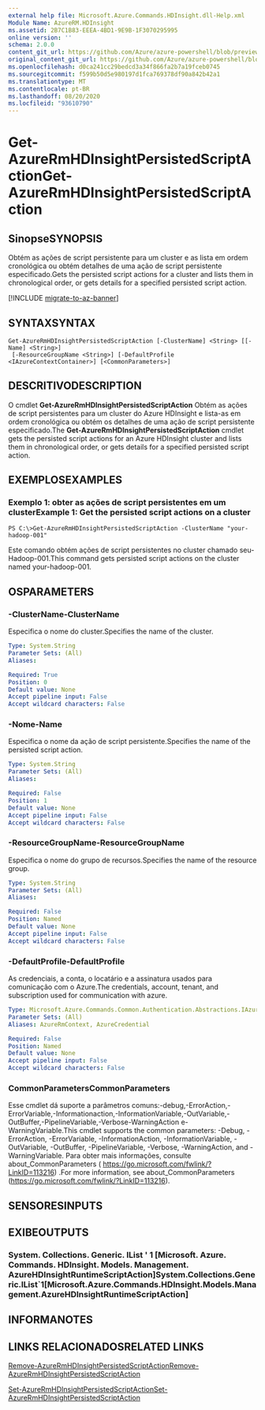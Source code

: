 ```yaml
---
external help file: Microsoft.Azure.Commands.HDInsight.dll-Help.xml
Module Name: AzureRM.HDInsight
ms.assetid: 2B7C1B83-EEEA-4BD1-9E9B-1F3070295995
online version: ''
schema: 2.0.0
content_git_url: https://github.com/Azure/azure-powershell/blob/preview/src/ResourceManager/HDInsight/Commands.HDInsight/help/Get-AzureRmHDInsightPersistedScriptAction.md
original_content_git_url: https://github.com/Azure/azure-powershell/blob/preview/src/ResourceManager/HDInsight/Commands.HDInsight/help/Get-AzureRmHDInsightPersistedScriptAction.md
ms.openlocfilehash: d0ca241cc29bedcd3a34f866fa2b7a19fceb0745
ms.sourcegitcommit: f599b50d5e980197d1fca769378df90a842b42a1
ms.translationtype: MT
ms.contentlocale: pt-BR
ms.lasthandoff: 08/20/2020
ms.locfileid: "93610790"
---
```

# <span data-ttu-id="a6b33-101">Get-AzureRmHDInsightPersistedScriptAction</span><span class="sxs-lookup"><span data-stu-id="a6b33-101">Get-AzureRmHDInsightPersistedScriptAction</span></span>

## <span data-ttu-id="a6b33-102">Sinopse</span><span class="sxs-lookup"><span data-stu-id="a6b33-102">SYNOPSIS</span></span>
<span data-ttu-id="a6b33-103">Obtém as ações de script persistente para um cluster e as lista em ordem cronológica ou obtém detalhes de uma ação de script persistente especificado.</span><span class="sxs-lookup"><span data-stu-id="a6b33-103">Gets the persisted script actions for a cluster and lists them in chronological order, or gets details for a specified persisted script action.</span></span>

[!INCLUDE [migrate-to-az-banner](../../includes/migrate-to-az-banner.md)]

## <span data-ttu-id="a6b33-104">SYNTAX</span><span class="sxs-lookup"><span data-stu-id="a6b33-104">SYNTAX</span></span>

```
Get-AzureRmHDInsightPersistedScriptAction [-ClusterName] <String> [[-Name] <String>]
 [-ResourceGroupName <String>] [-DefaultProfile <IAzureContextContainer>] [<CommonParameters>]
```

## <span data-ttu-id="a6b33-105">DESCRITIVO</span><span class="sxs-lookup"><span data-stu-id="a6b33-105">DESCRIPTION</span></span>
<span data-ttu-id="a6b33-106">O cmdlet **Get-AzureRmHDInsightPersistedScriptAction** Obtém as ações de script persistentes para um cluster do Azure HDInsight e lista-as em ordem cronológica ou obtém os detalhes de uma ação de script persistente especificado.</span><span class="sxs-lookup"><span data-stu-id="a6b33-106">The **Get-AzureRmHDInsightPersistedScriptAction** cmdlet gets the persisted script actions for an Azure HDInsight cluster and lists them in chronological order, or gets details for a specified persisted script action.</span></span>

## <span data-ttu-id="a6b33-107">EXEMPLOS</span><span class="sxs-lookup"><span data-stu-id="a6b33-107">EXAMPLES</span></span>

### <span data-ttu-id="a6b33-108">Exemplo 1: obter as ações de script persistentes em um cluster</span><span class="sxs-lookup"><span data-stu-id="a6b33-108">Example 1: Get the persisted script actions on a cluster</span></span>
```
PS C:\>Get-AzureRmHDInsightPersistedScriptAction -ClusterName "your-hadoop-001"
```

<span data-ttu-id="a6b33-109">Este comando obtém ações de script persistentes no cluster chamado seu-Hadoop-001.</span><span class="sxs-lookup"><span data-stu-id="a6b33-109">This command gets persisted script actions on the cluster named your-hadoop-001.</span></span>

## <span data-ttu-id="a6b33-110">OS</span><span class="sxs-lookup"><span data-stu-id="a6b33-110">PARAMETERS</span></span>

### <span data-ttu-id="a6b33-111">-ClusterName</span><span class="sxs-lookup"><span data-stu-id="a6b33-111">-ClusterName</span></span>
<span data-ttu-id="a6b33-112">Especifica o nome do cluster.</span><span class="sxs-lookup"><span data-stu-id="a6b33-112">Specifies the name of the cluster.</span></span>

```yaml
Type: System.String
Parameter Sets: (All)
Aliases: 

Required: True
Position: 0
Default value: None
Accept pipeline input: False
Accept wildcard characters: False
```

### <span data-ttu-id="a6b33-113">-Nome</span><span class="sxs-lookup"><span data-stu-id="a6b33-113">-Name</span></span>
<span data-ttu-id="a6b33-114">Especifica o nome da ação de script persistente.</span><span class="sxs-lookup"><span data-stu-id="a6b33-114">Specifies the name of the persisted script action.</span></span>

```yaml
Type: System.String
Parameter Sets: (All)
Aliases: 

Required: False
Position: 1
Default value: None
Accept pipeline input: False
Accept wildcard characters: False
```

### <span data-ttu-id="a6b33-115">-ResourceGroupName</span><span class="sxs-lookup"><span data-stu-id="a6b33-115">-ResourceGroupName</span></span>
<span data-ttu-id="a6b33-116">Especifica o nome do grupo de recursos.</span><span class="sxs-lookup"><span data-stu-id="a6b33-116">Specifies the name of the resource group.</span></span>

```yaml
Type: System.String
Parameter Sets: (All)
Aliases: 

Required: False
Position: Named
Default value: None
Accept pipeline input: False
Accept wildcard characters: False
```

### <span data-ttu-id="a6b33-117">-DefaultProfile</span><span class="sxs-lookup"><span data-stu-id="a6b33-117">-DefaultProfile</span></span>
<span data-ttu-id="a6b33-118">As credenciais, a conta, o locatário e a assinatura usados para comunicação com o Azure.</span><span class="sxs-lookup"><span data-stu-id="a6b33-118">The credentials, account, tenant, and subscription used for communication with azure.</span></span>

```yaml
Type: Microsoft.Azure.Commands.Common.Authentication.Abstractions.IAzureContextContainer
Parameter Sets: (All)
Aliases: AzureRmContext, AzureCredential

Required: False
Position: Named
Default value: None
Accept pipeline input: False
Accept wildcard characters: False
```

### <span data-ttu-id="a6b33-119">CommonParameters</span><span class="sxs-lookup"><span data-stu-id="a6b33-119">CommonParameters</span></span>
<span data-ttu-id="a6b33-120">Esse cmdlet dá suporte a parâmetros comuns:-debug,-ErrorAction,-ErrorVariable,-Informationaction,-InformationVariable,-OutVariable,-OutBuffer,-PipelineVariable,-Verbose-WarningAction e-WarningVariable.</span><span class="sxs-lookup"><span data-stu-id="a6b33-120">This cmdlet supports the common parameters: -Debug, -ErrorAction, -ErrorVariable, -InformationAction, -InformationVariable, -OutVariable, -OutBuffer, -PipelineVariable, -Verbose, -WarningAction, and -WarningVariable.</span></span> <span data-ttu-id="a6b33-121">Para obter mais informações, consulte about_CommonParameters ( https://go.microsoft.com/fwlink/?LinkID=113216) .</span><span class="sxs-lookup"><span data-stu-id="a6b33-121">For more information, see about_CommonParameters (https://go.microsoft.com/fwlink/?LinkID=113216).</span></span>

## <span data-ttu-id="a6b33-122">SENSORES</span><span class="sxs-lookup"><span data-stu-id="a6b33-122">INPUTS</span></span>

## <span data-ttu-id="a6b33-123">EXIBE</span><span class="sxs-lookup"><span data-stu-id="a6b33-123">OUTPUTS</span></span>

### <span data-ttu-id="a6b33-124">System. Collections. Generic. IList ' 1 [Microsoft. Azure. Commands. HDInsight. Models. Management. AzureHDInsightRuntimeScriptAction]</span><span class="sxs-lookup"><span data-stu-id="a6b33-124">System.Collections.Generic.IList\`1[Microsoft.Azure.Commands.HDInsight.Models.Management.AzureHDInsightRuntimeScriptAction]</span></span>

## <span data-ttu-id="a6b33-125">INFORMA</span><span class="sxs-lookup"><span data-stu-id="a6b33-125">NOTES</span></span>

## <span data-ttu-id="a6b33-126">LINKS RELACIONADOS</span><span class="sxs-lookup"><span data-stu-id="a6b33-126">RELATED LINKS</span></span>

[<span data-ttu-id="a6b33-127">Remove-AzureRmHDInsightPersistedScriptAction</span><span class="sxs-lookup"><span data-stu-id="a6b33-127">Remove-AzureRmHDInsightPersistedScriptAction</span></span>](./Remove-AzureRmHDInsightPersistedScriptAction.md)

[<span data-ttu-id="a6b33-128">Set-AzureRmHDInsightPersistedScriptAction</span><span class="sxs-lookup"><span data-stu-id="a6b33-128">Set-AzureRmHDInsightPersistedScriptAction</span></span>](./Set-AzureRmHDInsightPersistedScriptAction.md)


